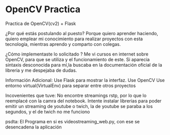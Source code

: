 # OpenCV Practica
Practica de OpenCV(cv2) +  Flask

¿Por qué estás postulando al puesto?
Porque quiero aprender haciendo, quiero emplear mi conocimiento para realizar proyectos con esta tecnología, mientras aprendo y comparto con colegas.

¿Cómo implementaste lo solicitado ?
Me vi cursos en internet sobre OpenCV, para que se utiliza y el funcionamiento de este.
Si aparecia sintaxis desconocida para mí,la buscaba en la documentación oficial de la libreria y me despejaba de dudas.

Información Adicional:
Use Flask para mostrar la interfaz.
Use OpenCV
Use entorno virtual(VirtualEnv) para separar entre otros proyectos

Incovenientes que tuve: No encontre streamings rstp, por lo que lo reemplacé con la camra del notebook.
Intente instalar librerias para poder emitir un streaming de youtube o twich, la de youtube se paraba a los segundos, y el de twich no me funciono

psdta: El Programa en si es videostreaming_web.py, con ese se desencadena la aplicación
